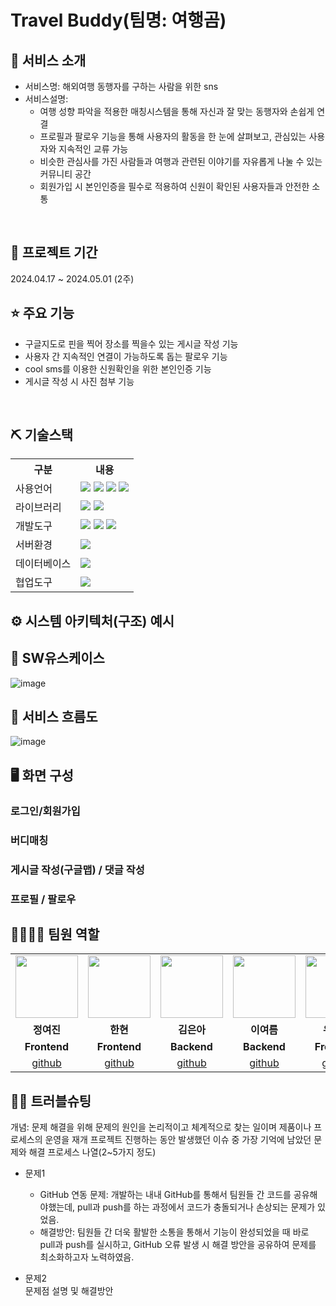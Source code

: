 # Travel Buddy(팀명: 여행곰)

## 👀 서비스 소개
* 서비스명: 해외여행 동행자를 구하는 사람을 위한 sns
* 서비스설명:
  - 여행 성향 파악을 적용한 매칭시스템을 통해 자신과 잘 맞는 동행자와 손쉽게 연결
  - 프로필과 팔로우 기능을 통해 사용자의 활동을 한 눈에 살펴보고, 관심있는 사용자와 지속적인 교류 가능
  - 비슷한 관심사를 가진 사람들과 여행과 관련된 이야기를 자유롭게 나눌 수 있는 커뮤니티 공간
  - 회원가입 시 본인인증을 필수로 적용하여 신원이 확인된 사용자들과 안전한 소통

<br>

## 📅 프로젝트 기간
2024.04.17 ~ 2024.05.01 (2주)
<br>

## ⭐ 주요 기능
* 구글지도로 핀을 찍어 장소를 찍을수 있는 게시글 작성 기능
* 사용자 간 지속적인 연결이 가능하도록 돕는 팔로우 기능
* cool sms를 이용한 신원확인을 위한 본인인증 기능
* 게시글 작성 시 사진 첨부 기능
  
<br>

## ⛏ 기술스택
<table>
    <tr>
        <th>구분</th>
        <th>내용</th>
    </tr>
    <tr>
        <td>사용언어</td>
        <td>
            <img src="https://img.shields.io/badge/HTML5-E34F26?style=for-the-badge&logo=html5&logoColor=white"/>
            <img src="https://img.shields.io/badge/CSS3-1572B6?style=for-the-badge&logo=css3&logoColor=white"/>
            <img src="https://img.shields.io/badge/JavaScript-F7DF1E?style=for-the-badge&logo=javascript&logoColor=black"/>
            <a href="https://www.python.org/"><img src="https://img.shields.io/badge/Python-3776AB?style=for-the-badge&logo=python&logoColor=white"/></a>
        </td>
    </tr>
    <tr>
        <td>라이브러리</td>
        <td>
            <a href="https://www.google.com/"><img src="https://img.shields.io/badge/Google-4285F4?style=for-the-badge&logo=google&logoColor=white"/></a>
            <a href="https://www.coolsms.co.kr/"><img src="https://img.shields.io/badge/CoolSMS-00C4B4?style=for-the-badge&logo=coolsms&logoColor=white"/></a>
        </td>
    </tr>
    <tr>
        <td>개발도구</td>
        <td>
            <img src="https://img.shields.io/badge/Eclipse-2C2255?style=for-the-badge&logo=eclipseide&logoColor=white"/>
            <a href="https://jupyter.org/"><img src="https://img.shields.io/badge/Jupyter-F37626?style=for-the-badge&logo=jupyter&logoColor=white"/></a>
            <img src="https://img.shields.io/badge/VSCode-007ACC?style=for-the-badge&logo=visualstudiocode&logoColor=white"/>
        </td>
    </tr>
    <tr>
        <td>서버환경</td>
        <td>
            <img src="https://img.shields.io/badge/Apache%20Tomcat-D22128?style=for-the-badge&logo=Apache%20Tomcat&logoColor=white"/>
        </td>
    </tr>
    <tr>
        <td>데이터베이스</td>
        <td>
            <img src="https://img.shields.io/badge/Oracle%2011g-F80000?style=for-the-badge&logo=Oracle&logoColor=white"/>
        </td>
    </tr>
    <tr>
        <td>협업도구</td>
        <td>
            <img src="https://img.shields.io/badge/GitHub-181717?style=for-the-badge&logo=GitHub&logoColor=white"/>
        </td>
    </tr>
</table>

## ⚙ 시스템 아키텍처(구조) 예시 

## 📌 SW유스케이스
![image](https://github.com/2024-SMHRD-IS-BigData-1/TravelBuddy2/assets/160591985/006f74da-1893-4345-b140-ca0988bbdf1a)



## 📌 서비스 흐름도
![image](https://github.com/2024-SMHRD-IS-BigData-1/TravelBuddy2/assets/160591985/b5a2bbd6-8147-4107-8578-3d32e11c6329)

## 🖥 화면 구성

### 로그인/회원가입

### 버디매칭

### 게시글 작성(구글맵) / 댓글 작성

### 프로필 / 팔로우

## 👨‍👩‍👦‍👦 팀원 역할
<table>
  <tr>
    <td align="center"><img src="https://i.pinimg.com/originals/86/27/84/86278419c8a08407d640ea7432d68f9f.png" width="100" height="100"/></td>
    <td align="center"><img src="https://mb.ntdtv.kr/assets/uploads/2019/01/Screen-Shot-2019-01-08-at-4.31.55-PM-e1546932545978.png" width="100" height="100"/></td>
    <td align="center"><img src="https://mblogthumb-phinf.pstatic.net/20160127_177/krazymouse_1453865104404DjQIi_PNG/%C4%AB%C4%AB%BF%C0%C7%C1%B7%BB%C1%EE_%B6%F3%C0%CC%BE%F0.png?type=w2" width="100" height="100"/></td>
    <td align="center"><img src="https://item.kakaocdn.net/do/b5d3d6a7b67fbf5afdaffb79fffbf8b18f324a0b9c48f77dbce3a43bd11ce785" width="100" height="100"/></td>
    <td align="center"><img src="https://item.kakaocdn.net/do/30cef086c8778d80e1487385bd5efe7b2df16ed7012359e344d47930e49e9310" width="100" height="100"/></td>
    
   
  </tr>
  <tr>
    <td align="center"><strong>정여진</strong></td>
    <td align="center"><strong>한현</strong></td>
    <td align="center"><strong>김은아</strong></td>
    <td align="center"><strong>이여름</strong></td>
    <td align="center"><strong>유현수</strong></td>
  </tr>
  <tr>
    <td align="center"><b>Frontend</b></td>
    <td align="center"><b>Frontend</b></td>
    <td align="center"><b>Backend</b></td>
    <td align="center"><b>Backend</b></td>
    <td align="center"><b>Frontend</b></td>
  </tr>
  <tr>
    <td align="center"><a href="https://github.com/kzy282" target='_blank'>github</a></td>
    <td align="center"><a href="https://github.com/jojo12425" target='_blank'>github</a></td>
    <td align="center"><a href="https://github.com/자신의username작성해주세요" target='_blank'>github</a></td>
    <td align="center"><a href="https://github.com/Kayadadu" target='_blank'>github</a></td>
    <td align="center"><a href="https://github.com/자신의username작성해주세요" target='_blank'>github</a></td>
  </tr>
</table>

## 🤾‍♂️ 트러블슈팅
개념: 문제 해결을 위해 문제의 원인을 논리적이고 체계적으로 찾는 일이며 제품이나 프로세스의 운영을 재개
프로젝트 진행하는 동안 발생했던 이슈 중 가장 기억에 남았던 문제와 해결 프로세스 나열(2~5가지 정도)
  
* 문제1<br>
  - GitHub 연동 문제: 개발하는 내내 GitHub를 통해서 팀원들 간 코드를 공유해야했는데, pull과 push를 하는 과정에서 코드가 충돌되거나 손상되는 문제가 있었음. <br>
  - 해결방안: 팀원들 간 더욱 활발한 소통을 통해서 기능이 완성되었을 때 바로 pull과 push를 실시하고, GitHub 오류 발생 시 해결 방안을 공유하여 문제를 최소화하고자 노력하였음.
 
* 문제2<br>
 문제점 설명 및 해결방안
